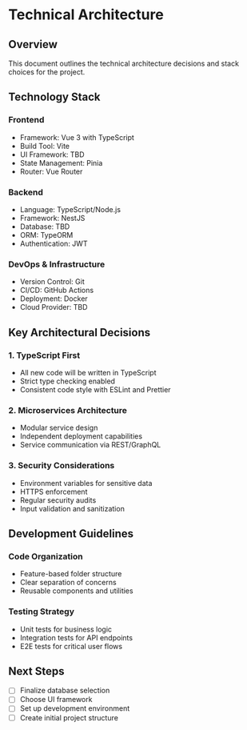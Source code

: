 # Technical Architecture

## Overview
This document outlines the technical architecture decisions and stack choices for the project.

## Technology Stack

### Frontend
- Framework: Vue 3 with TypeScript
- Build Tool: Vite
- UI Framework: TBD
- State Management: Pinia
- Router: Vue Router

### Backend
- Language: TypeScript/Node.js
- Framework: NestJS
- Database: TBD
- ORM: TypeORM
- Authentication: JWT

### DevOps & Infrastructure
- Version Control: Git
- CI/CD: GitHub Actions
- Deployment: Docker
- Cloud Provider: TBD

## Key Architectural Decisions

### 1. TypeScript First
- All new code will be written in TypeScript
- Strict type checking enabled
- Consistent code style with ESLint and Prettier

### 2. Microservices Architecture
- Modular service design
- Independent deployment capabilities
- Service communication via REST/GraphQL

### 3. Security Considerations
- Environment variables for sensitive data
- HTTPS enforcement
- Regular security audits
- Input validation and sanitization

## Development Guidelines

### Code Organization
- Feature-based folder structure
- Clear separation of concerns
- Reusable components and utilities

### Testing Strategy
- Unit tests for business logic
- Integration tests for API endpoints
- E2E tests for critical user flows

## Next Steps
- [ ] Finalize database selection
- [ ] Choose UI framework
- [ ] Set up development environment
- [ ] Create initial project structure
